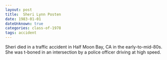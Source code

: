```yaml
---
layout: post
title:  Sheri Lynn Posten
date: 1983-01-01
dateUnknown: true
categories: class-of-1978
tags: accident
---
```

Sheri died in a traffic accident in Half Moon Bay, CA in the early-to-mid-80s. She was t-boned in an intersection by a police officer driving at high speed. 

